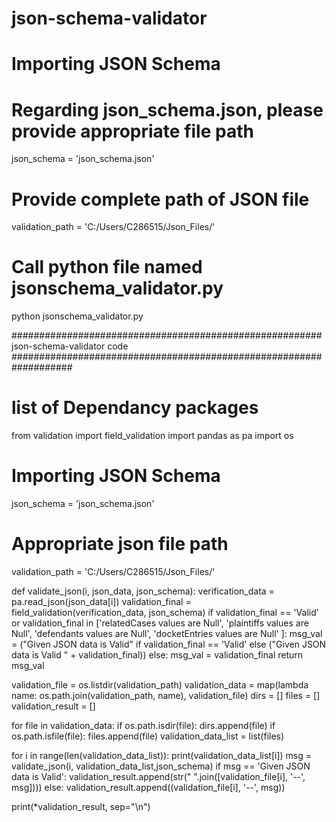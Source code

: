 # json-schema-validator
# Importing JSON Schema
# Regarding json_schema.json, please provide appropriate file path

json_schema = 'json_schema.json'

# Provide complete path of JSON file

validation_path = 'C:/Users/C286515/Json_Files/'


# Call python file named jsonschema_validator.py
python jsonschema_validator.py

######################################################## json-schema-validator code ###################################################################

# list of Dependancy packages
from validation import field_validation
import pandas as pa
import os

# Importing JSON Schema 
json_schema = 'json_schema.json'

# Appropriate json file path
validation_path = 'C:/Users/C286515/Json_Files/'


def validate_json(i, json_data, json_schema):
    verification_data = pa.read_json(json_data[i])
    validation_final = field_validation(verification_data, json_schema)
    if validation_final == 'Valid' or validation_final in ['relatedCases values are Null',
                                                           'plaintiffs values are Null',
                                                           'defendants values are Null',
                                                           'docketEntries values are Null'
                                                           ]:
        msg_val = ("Given JSON data is Valid" if validation_final == 'Valid' else
                   ("Given JSON data is Valid " + validation_final))
    else:
        msg_val = validation_final
    return msg_val


validation_file = os.listdir(validation_path)
validation_data = map(lambda name: os.path.join(validation_path, name), validation_file)
dirs = []
files = []
validation_result = []

for file in validation_data:
    if os.path.isdir(file): dirs.append(file)
    if os.path.isfile(file): files.append(file)
    validation_data_list = list(files)

for i in range(len(validation_data_list)):
    print(validation_data_list[i])
    msg = validate_json(i, validation_data_list,json_schema)
    if msg == 'Given JSON data is Valid':
        validation_result.append(str(" ".join([validation_file[i], '--', msg])))
    else:
        validation_result.append((validation_file[i], '--', msg))

print(*validation_result, sep="\n")
